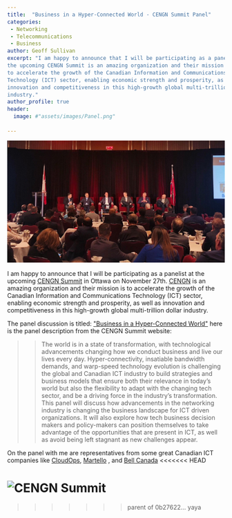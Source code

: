 ```yaml
---
title:  "Business in a Hyper-Connected World - CENGN Summit Panel"
categories:
 - Networking
 - Telecommunications
 - Business
author: Geoff Sullivan
excerpt: "I am happy to announce that I will be participating as a panelist at
the upcoming CENGN Summit is an amazing organization and their mission is
to accelerate the growth of the Canadian Information and Communications
Technology (ICT) sector, enabling economic strength and prosperity, as well as
innovation and competitiveness in this high-growth global multi-trillion dollar
industry."
author_profile: true
header:
  image: #"assets/images/Panel.png"

---
```

![CENGN Summit](/assets/images/cengn_panel.png "CENGN Summit")

I am happy to announce that I will be participating as a panelist at the
upcoming [CENGN Summit](https://cengnsummit.ca/) in Ottawa on November 27th.
[CENGN](https://www.cengn.ca/) is an amazing organization and their mission is
to accelerate the growth of the Canadian Information and Communications
Technology (ICT) sector, enabling economic strength and prosperity, as well as
innovation and competitiveness in this high-growth global multi-trillion dollar
industry.  

The panel discussion is titled: ["Business in a Hyper-Connected World"](https://cengnsummit.ca/panel-1-2018/)
here is the panel description from the CENGN Summit website:

> > The world is in a state of transformation, with technological advancements
changing how we conduct business and live our lives every day.
Hyper-connectivity, insatiable bandwidth demands, and warp-speed technology
evolution is challenging the global and Canadian ICT industry to build
strategies and business models that ensure both their relevance in today’s
world but also the flexibility to adapt with the changing tech sector, and be a
driving force in the industry’s transformation. This panel will discuss how
advancements in the networking industry is changing the business landscape for
ICT driven organizations. It will also explore how tech business decision makers
and policy-makers can position themselves to take advantage of the opportunities
that are present in ICT, as well as avoid being left stagnant as new challenges
appear.

On the panel with me are representatives from some great Canadian ICT companies
like [CloudOps](https://www.cloudsop.com), [Martello](https://martellotech.com/)
, and [Bell Canada](https://www.bell.ca)
<<<<<<< HEAD

![CENGN Summit](/assets/images/Panel.png "CENGN Summit")
=======
>>>>>>> parent of 0b27622... yaya
